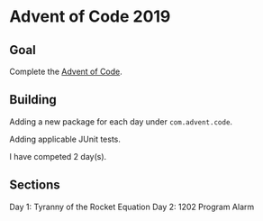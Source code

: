 # Advent of Code 2019

## Goal

Complete the [Advent of Code](https://adventofcode.com/).

## Building

Adding a new package for each day under `com.advent.code`.

Adding applicable JUnit tests.

I have competed 2 day(s).

## Sections

Day 1: Tyranny of the Rocket Equation
Day 2: 1202 Program Alarm
